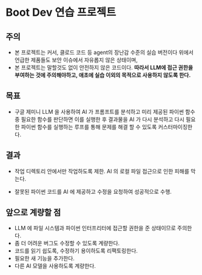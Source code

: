# Boot Dev 연습 프로젝트
## 주의
- 본 프로젝트는 커서, 클로드 코드 등 agent의 장난감 수준의 실습 버전이다
  위에서 언급한 제품들도 보안 이슈에서 자유롭지 않은 상태이며, 
- 본 프로젝트는 말할것도 없이 안전하지 않은 코드이다.
    **따라서 LLM에 접근 권한을 부여하는 것에 주의해야하고,
     애초에 실습 이외의 목적으로 사용하지 않도록 한다.**

## 목표
- 구글 제미니 LLM 을 사용하여 AI 가 프롬프트를 분석하고
  미리 제공된 파이썬 함수 중 필요한 함수를 판단하면
  이를 실행한 후 결과물을 AI 가 다시 분석하고
  다시 필요한 파이썬 함수를 실행하는 루프를 통해
  문제를 해결 할 수 있도록 커스터마이징한다.

## 결과
- 작업 디렉토리 안에서만 작업하도록 제한. 
  AI 의 로컬 파일 접근으로 인한 피해를 막는다.

- 잘못된 파이썬 코드를 AI 에 제공하고 수정을 요청하여 성공적으로 수행.

## 앞으로 계량할 점
- LLM 에 파일 시스템과 파이썬 인터프리터에 접근할 권한을 준 상태이므로 주의한다.
- 좀 더 어려운 버그도 수정할 수 있도록 계량한다.
- 코드를 읽기 쉽도록, 수정하기 용이하도록 리팩토링한다.
- 필요한 새 기능을 추가한다.
- 다른 AI 모델을 사용하도록 계량한다.


